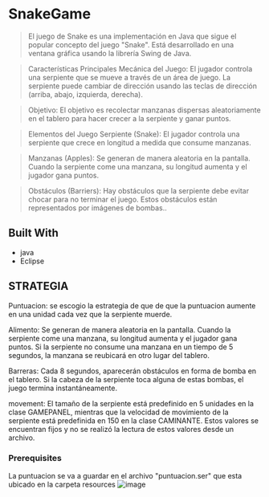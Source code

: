 <a name="readme-top"></a>

# SnakeGame

> El juego de Snake es una implementación en Java que sigue el popular concepto del juego "Snake". Está desarrollado en una ventana gráfica usando la librería Swing de Java.

>Características Principales
Mecánica del Juego: El jugador controla una serpiente que se mueve a través de un área de juego. La serpiente puede cambiar de dirección usando las teclas de dirección (arriba, abajo, izquierda, derecha).

>Objetivo: El objetivo es recolectar manzanas dispersas aleatoriamente en el tablero para hacer crecer a la serpiente y ganar puntos.

>Elementos del Juego
Serpiente (Snake): El jugador controla una serpiente que crece en longitud a medida que consume manzanas.

>Manzanas (Apples): Se generan de manera aleatoria en la pantalla. Cuando la serpiente come una manzana, su longitud aumenta y el jugador gana puntos.

>Obstáculos (Barriers): Hay obstáculos que la serpiente debe evitar chocar para no terminar el juego. Estos obstáculos están representados por imágenes de bombas..

## Built With

- java
- Eclipse
## STRATEGIA

Puntuacion: se escogio la estrategia de que de que la puntuacion aumente en una unidad cada vez que la serpiente muerde.

Alimento: Se generan de manera aleatoria en la pantalla. Cuando la serpiente come una manzana, su longitud aumenta y el jugador gana puntos. Si la serpiente no consume una manzana en un tiempo de 5 segundos, la manzana se reubicará en otro lugar del tablero.

Barreras: Cada 8 segundos, aparecerán obstáculos en forma de bomba en el tablero. Si la cabeza de la serpiente toca alguna de estas bombas, el juego termina instantáneamente.

movement: El tamaño de la serpiente está predefinido en 5 unidades en la clase GAMEPANEL, mientras que la velocidad de movimiento de la serpiente está predefinida en 150 en la clase CAMINANTE. Estos valores se encuentran fijos y no se realizó la lectura de estos valores desde un archivo.
### Prerequisites

La puntuacion se va a guardar en el archivo "puntuacion.ser"  que esta ubicado en la carpeta resources 
![image](https://github.com/brayanfu038/SnakeGame/assets/126002005/89d8da05-0aee-4898-92cb-7a0d60778902)



